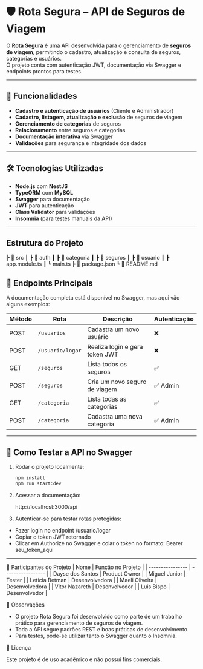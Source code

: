 # 🛡️ Rota Segura – API de Seguros de Viagem

O **Rota Segura** é uma API desenvolvida para o gerenciamento de **seguros de viagem**, permitindo o cadastro, atualização e consulta de seguros, categorias e usuários.  
O projeto conta com autenticação JWT, documentação via Swagger e endpoints prontos para testes.

---

## 🚀 Funcionalidades

- **Cadastro e autenticação de usuários** (Cliente e Administrador)
- **Cadastro, listagem, atualização e exclusão** de seguros de viagem
- **Gerenciamento de categorias** de seguros
- **Relacionamento** entre seguros e categorias
- **Documentação interativa** via Swagger
- **Validações** para segurança e integridade dos dados

---

## 🛠️ Tecnologias Utilizadas

- **Node.js** com **NestJS**
- **TypeORM** com **MySQL**
- **Swagger** para documentação
- **JWT** para autenticação
- **Class Validator** para validações
- **Insomnia** (para testes manuais da API)

---

## Estrutura do Projeto

┣ 📂 src
┃ ┣ 📂 auth
┃ ┣ 📂 categoria
┃ ┣ 📂 seguros
┃ ┣ 📂 usuario
┃ ┣ app.module.ts
┃ ┗ main.ts
┣ 📄 package.json
┗ 📄 README.md

## 📜 Endpoints Principais

A documentação completa está disponível no Swagger, mas aqui vão alguns exemplos:

| Método | Rota                       | Descrição                                  | Autenticação 
|--------|----------------------------|--------------------------------------------|--------------
| POST   | `/usuarios`                | Cadastra um novo usuário                   | ❌           
| POST   | `/usuario/logar`           | Realiza login e gera token JWT             | ❌         
| GET    | `/seguros`                 | Lista todos os seguros                     | ✅           
| POST   | `/seguros`                 | Cria um novo seguro de viagem              | ✅ Admin     
| GET    | `/categoria`               | Lista todas as categorias                  | ✅           
| POST   | `/categoria`               | Cadastra uma nova categoria                | ✅ Admin     

---

## 🧪 Como Testar a API no Swagger

1. Rodar o projeto localmente:
   ```bash
   npm install
   npm run start:dev

2. Acessar a documentação:

   http://localhost:3000/api

3. Autenticar-se para testar rotas protegidas:

  - Fazer login no endpoint /usuario/logar
  - Copiar o token JWT retornado
  - Clicar em Authorize no Swagger e colar o token no formato:
    Bearer seu_token_aqui

--- 

👥 Participantes do Projeto
| Nome             | Função no Projeto |
| ---------------- | ----------------- |
| Dayse dos Santos | Product Owner     |
| Miguel Junior    | Tester            |
| Letícia Betman   | Desenvolvedora    |
| Maeli Oliveira   | Desenvolvedora    |
| Vitor Nazareth   | Desenvolvedor     |
| Luis Bispo       | Desenvolvedor     |

📌 Observações
- O projeto Rota Segura foi desenvolvido como parte de um trabalho prático para gerenciamento de seguros de viagem.
- Toda a API segue padrões REST e boas práticas de desenvolvimento.
- Para testes, pode-se utilizar tanto o Swagger quanto o Insomnia.

📄 Licença

Este projeto é de uso acadêmico e não possui fins comerciais.
